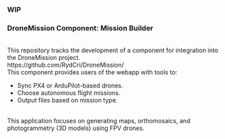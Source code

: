 ### WIP

<h3>DroneMission Component: Mission Builder</h3>
<br>
This repository tracks the development of a component for integration into the DroneMission project.
<br>
https://github.com/RydCri/DroneMission/
<br>
This component provides users of the webapp with tools to:

<ul>
<li>Sync PX4 or ArduPilot-based drones.</li>
<li>Choose autonomous flight missions.</li>
<li>Output files based on mission type.</li>
</ul>
<br>
This application focuses on generating maps, orthomosaics, and photogrammetry (3D models) using FPV drones.